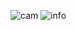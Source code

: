 ![cam](https://user-images.githubusercontent.com/23444642/80313665-f4b7f080-8809-11ea-869f-5c9689ecd298.png)
![info](https://user-images.githubusercontent.com/23444642/80313666-f681b400-8809-11ea-81ea-4c4c1acd5380.png)
